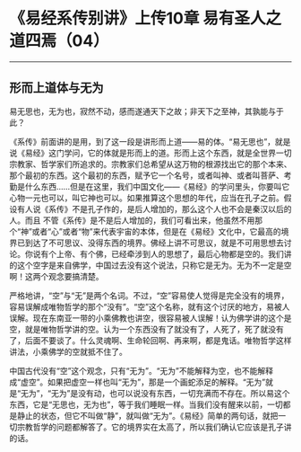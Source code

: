 # 《易经系传别讲》上传10章 易有圣人之道四焉（04）

------

## 形而上道体与无为

易无思也，无为也，寂然不动，感而遂通天下之故；非天下之至神，其孰能与于此？

《系传》前面讲的是用，到了这一段是讲形而上道——易的体。“易无思也”，就是说《易经》这门学问，它的体就是形而上的道。形而上这个东西，就是全世界一切宗教家、哲学家们所追求的。宗教家们总希望从这万物的根源找出它的那个本来、那个最初的东西。这个最初的东西，赋予它一个名号，或者叫神、或者叫菩萨、考勤是什么东西……但是在这里，我们中国文化——《易经》的学问里头，你要叫它心物一元也可以，叫它神也可以。如果推算这个思想的年代，应当在孔子之前。假设有人说《系传》不是孔子作的，是后人增加的，那么这个人也不会是秦汉以后的人。而且 不管《系传》是不是后人增加的，我们可看出来，他虽然不用那个“神”或者“心”或者“物”来代表宇宙的本体，但是在《易经》文化中，它最高的境界已到达了不可思议、没得东西的境界。佛经上讲不可思议，就是不可用思想去讨论。你说有个上帝、有个佛，已经牵涉到人的思想了，最后心物都是空的。我们讲的这个空字是来自佛学，中国过去没有这个说法，只称它是无为。无为不一定是空啊！这两个观念要搞清楚。

严格地讲，“空”与“无”是两个名词。不过，“空”容易使人觉得是完全没有的境界，容易误解成唯物哲学的那个“没有”。“空”这个名称，就有这个讨厌的地方，易被人误解。现在东南亚一带的小乘佛教也讲空，很容易被人误解！认为佛学讲的这个是空，就是唯物哲学讲的空。认为一个东西没有了就没有了，人死了，死了就没有了，后面不要谈了。什么灵魂啊、生命轮回啊、再来啊，都是鬼话。唯物哲学这样讲法，小乘佛学的空就抵不住了。

中国古代没有“空”这个观念，只有“无为”。“无为”不能解释为空，也不能解释成“虚空”。如果把虚空一样也叫“无为”，那是一个画蛇添足的解释。“无为”就是“无为”，“无为”是没有动，也可以说没有东西，一切充满而不存在。所以易这个东西，它是“无思也，无为也”，等于我们睡眠一样。当我们没有醒来以前，一切都是静止的状态，但它不叫做“静”，就叫做“无为”。《易经》简单的两句话，就把一切宗教哲学的问题都解答了。它的境界实在太高了，所以我们确认它应该是孔子讲的话。